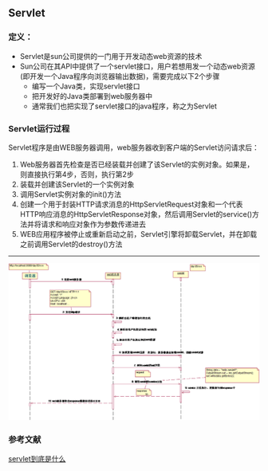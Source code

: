 ##  Servlet

###  定义：

* Servlet是sun公司提供的一门用于开发动态web资源的技术 
* Sun公司在其API中提供了一个servlet接口，用户若想用发一个动态web资源(即开发一个Java程序向浏览器输出数据)，需要完成以下2个步骤 
  * 编写一个Java类，实现servlet接口 
  * 把开发好的Java类部署到web服务器中 
  * 通常我们也把实现了servlet接口的java程序，称之为Servlet 

### Servlet运行过程

Servlet程序是由WEB服务器调用，web服务器收到客户端的Servlet访问请求后：

1. Web服务器首先检查是否已经装载并创建了该Servlet的实例对象。如果是，则直接执行第4步，否则，执行第2步
2.  装载并创建该Servlet的一个实例对象 
3. 调用Servlet实例对象的init()方法 
4. 创建一个用于封装HTTP请求消息的HttpServletRequest对象和一个代表HTTP响应消息的HttpServletResponse对象，然后调用Servlet的service()方法并将请求和响应对象作为参数传递进去 
5. WEB应用程序被停止或重新启动之前，Servlet引擎将卸载Servlet，并在卸载之前调用Servlet的destroy()方法 

****

![Servlet调用图](.\cite\Servlet调用图.png)



### 参考文献

 [servlet到底是什么](https://blog.csdn.net/honghailiang888/article/details/50585475)